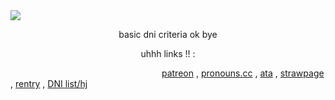 <img src="https://64.media.tumblr.com/b0b56e1b4de086cc82ccc071da921dfb/92bee5c6b1c30a44-76/s640x960/0e8bff3d5244f33047dd3208d7fca88f16f94611.gifv">
<p align="center">
basic dni criteria ok bye
</p>
<p align="center">
uhhh links !! :
</p>

                  [patreon](https://www.patreon.com/c/ermtadek) , [pronouns.cc](https://pronouns.cc/@morroix) , [ata](https://ekkosis.atabook.org/) , [strawpage](https://ekkosis.straw.page/) , [rentry](https://rentry.co/ekkosis) , [DNI list/hj](https://rentry.co/NarratorFightClubTylerDurden)
